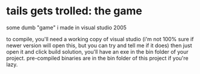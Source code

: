 # tails gets trolled: the game
some dumb "game" i made in visual studio 2005

to compile, you'll need a working copy of visual studio (i'm not 100% sure if newer version will open this, but you can try and tell me if it does)
then just open it and click build solution, you'll have an exe in the bin folder of your project. pre-compiled binaries are in the bin folder of this project if you're lazy.
